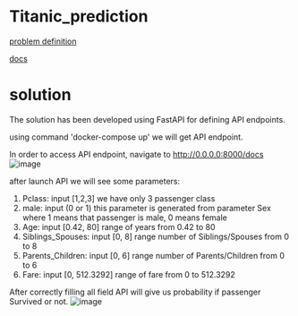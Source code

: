 # Titanic_prediction
[problem definition](/docs/problem) 

[docs](/.swm/snippet-train_titanic_datapy.lm990v48.sw.md)

# solution
The solution has been developed using FastAPI for defining API endpoints.

using command 'docker-compose up' we will get API endpoint.

In order to access API endpoint, navigate to http://0.0.0.0:8000/docs 
![image](https://user-images.githubusercontent.com/72340440/168650553-e78cabfb-9a64-4bb3-b2fb-a1e8954bc5c8.png)


after launch API we will see some parameters:
 1. Pclass: input [1,2,3] we have only 3 passenger class
 2. male: input (0 or 1)  this parameter is generated from parameter Sex where 1 means that passenger is male, 0 means female
 3. Age: input [0.42, 80] range of years from 0.42 to 80
 4. Siblings_Spouses: input [0, 8] range number of Siblings/Spouses from 0 to 8
 5. Parents_Children: input [0, 6] range number of Parents/Children from 0 to 6
 6. Fare: input [0, 512.3292] range of fare from 0 to 512.3292

After correctly filling all field API will give us probability if passenger Survived or not.
![image](https://user-images.githubusercontent.com/72340440/168650707-81186358-4159-4efe-a32e-5ed17ee552f2.png)


